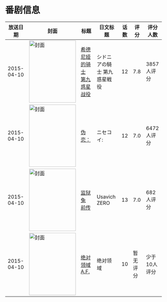# 番剧信息

|放送日期|封面|标题|日文标题|话数|评分|评分人数|
|---|---|---|---|---|---|---|
|2015-04-10|<img src="//lain.bgm.tv/pic/cover/c/e8/a6/105255_Ldl25.jpg" alt="封面" style="width:150px;height:200px;object-fit:cover;">|[希德尼娅的骑士 第九惑星战役](https://bangumi.tv/subject/105255)|シドニアの騎士 第九惑星戦役|12|7.8|3857人评分|
|2015-04-10|<img src="//lain.bgm.tv/pic/cover/c/22/cd/114758_27XTt.jpg" alt="封面" style="width:150px;height:200px;object-fit:cover;">|[伪恋：](https://bangumi.tv/subject/114758)|ニセコイ:|12|7.0|6472人评分|
|2015-04-10|<img src="//lain.bgm.tv/pic/cover/c/6a/c1/132725_o6WiV.jpg" alt="封面" style="width:150px;height:200px;object-fit:cover;">|[监狱兔 前传](https://bangumi.tv/subject/132725)|Usavich ZERO|13|7.0|682人评分|
|2015-04-10|<img src="//lain.bgm.tv/pic/cover/c/20/b7/178768_zk3ZJ.jpg" alt="封面" style="width:150px;height:200px;object-fit:cover;">|[绝对领域A.F.](https://bangumi.tv/subject/178768)|绝对领域|10|暂无评分|少于10人评分|

